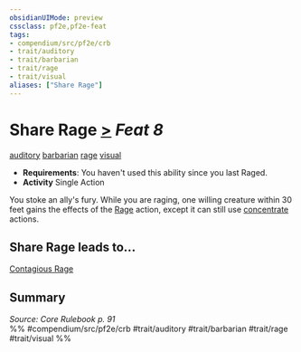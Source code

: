 ```yaml
---
obsidianUIMode: preview
cssclass: pf2e,pf2e-feat
tags:
- compendium/src/pf2e/crb
- trait/auditory
- trait/barbarian
- trait/rage
- trait/visual
aliases: ["Share Rage"]
---
```

# Share Rage  [>](chapter-9-playing-the-game.md#Actions "Single Action") *Feat 8*  
[auditory](auditory.md "Auditory Effect Trait")  [barbarian](Reference/Rules/Traits/barbarian.md "Barbarian Class Trait")  [rage](Reference/Rules/Traits/rage.md "Rage Combat Trait")  [visual](visual.md "Visual Effect Trait")  

- **Requirements**: You haven't used this ability since you last Raged.
- **Activity** Single Action

You stoke an ally's fury. While you are raging, one willing creature within 30 feet gains the effects of the [Rage](Reference/Rules/Actions/rage.md) action, except it can still use [concentrate](concentrate.md "Concentrate Action & Ability Trait") actions.

## Share Rage leads to...

[Contagious Rage](contagious-rage.md)

## Summary

*Source: Core Rulebook p. 91*  
%% #compendium/src/pf2e/crb #trait/auditory #trait/barbarian #trait/rage #trait/visual %%